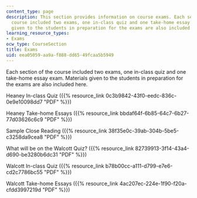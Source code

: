 ```yaml
---
content_type: page
description: This section provides information on course exams. Each section of the
  course included two exams, one in-class quiz and one take-home essay exam. Materials
  given to the students in preparation for the exams are also included here.
learning_resource_types:
- Exams
ocw_type: CourseSection
title: Exams
uid: eea05059-aa9a-f888-dd65-49fcaa5b5949
---
```


Each section of the course included two exams, one in-class quiz and one take-home essay exam. Materials given to the students in preparation for the exams are also included here.

Heaney In-class Quiz ({{% resource_link 0c3b9842-43f0-eedc-836c-0e9e10098dd7 "PDF" %}})

Heaney Take-home Essays ({{% resource_link bbdaf64f-6b85-64c7-6b27-77d03626c6c9 "PDF" %}})

Sample Close Reading ({{% resource_link 38f35e0c-39ab-304b-5be5-c3258da9cea8 "PDF" %}})

What will be on the Walcott Quiz? ({{% resource_link 82739913-3f14-43a4-d690-be3280b6dc31 "PDF" %}})

Walcott In-class Quiz ({{% resource_link b78b00cc-a111-d799-e7e6-cd2c7786bc55 "PDF" %}})

Walcott Take-home Essays ({{% resource_link 4ac207ec-224e-1f90-f20a-cfdd3997219d "PDF" %}})